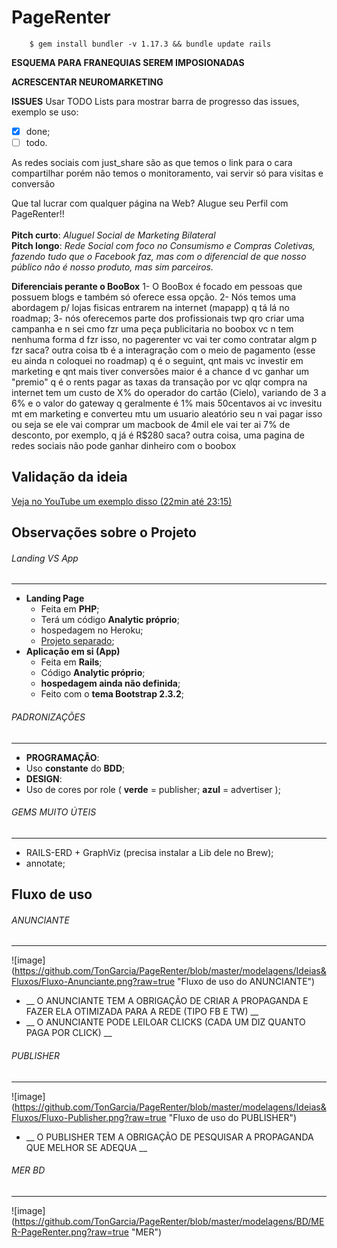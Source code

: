 PageRenter
==========

```shell script
    $ gem install bundler -v 1.17.3 && bundle update rails
```

__ESQUEMA PARA FRANEQUIAS SEREM IMPOSIONADAS__

__ACRESCENTAR NEUROMARKETING__

__ISSUES__
Usar TODO Lists para mostrar barra de progresso das issues, exemplo se uso:
- [x] done;
- [ ] todo.

As redes sociais com just_share são as que temos o link para o cara compartilhar porém não temos o monitoramento, vai servir só para visitas e conversão

Que tal lucrar com qualquer página na Web? Alugue seu Perfil com PageRenter!!
<br><br>
__Pitch curto__: _Aluguel Social de Marketing Bilateral_ 
<br>
__Pitch longo__: _Rede Social com foco no Consumismo e Compras Coletivas, fazendo tudo que o Facebook faz, mas com o diferencial de que nosso público não é nosso produto, mas sim parceiros._

__Diferenciais perante o BooBox__
1- O BooBox é focado em pessoas que possuem blogs e também só oferece essa opção.
2- Nós temos uma abordagem p/ lojas fisicas entrarem na internet (mapapp) q tá lá no roadmap;
3- nós oferecemos parte dos profissionais
twp qro criar uma campanha e n sei cmo fzr uma peça publicitaria
no boobox vc n tem nenhuma forma d fzr isso, no pagerenter vc vai ter como contratar algm p fzr
saca?
outra coisa tb é a interagração com o meio de pagamento (esse eu ainda n coloquei no roadmap)
q é o seguint, qnt mais vc investir em marketing e qnt mais tiver conversões maior é a chance d vc ganhar um "premio" q é o rents pagar as taxas da transação por vc
qlqr compra na internet tem um custo de X% do operador do cartão (Cielo), variando de 3 a 6%
e o valor do gateway q geralmente é 1% mais 50centavos
ai vc invesitu mt em marketing e converteu mtu
um usuario aleatório seu n vai pagar isso
ou seja se ele vai comprar um macbook de 4mil
ele vai ter ai 7% de desconto, por exemplo, q já é R$280
saca?
outra coisa, uma pagina de redes sociais não pode ganhar dinheiro com o boobox

## Validação da ideia

[Veja no YouTube um exemplo disso (22min até 23:15)](https://www.youtube.com/watch?v=GDm9xL7Q_k8&t=21m40s)

## Observações sobre o Projeto

###### Landing VS App
---------------

* __Landing Page__
  * Feita em __PHP__;
  * Terá um código __Analytic próprio__;
  * hospedagem no Heroku;
  * [Projeto separado](https://github.com/TonGarcia/LandPageRenter);
* __Aplicação em si (App)__
  * Feita em __Rails__;
  * Código __Analytic próprio__;
  * __hospedagem ainda não definida__;
  * Feito com o __tema Bootstrap 2.3.2__;

###### PADRONIZAÇÕES
---------------

* __PROGRAMAÇÃO__:
 * Uso __constante__ do __BDD__;
* __DESIGN__:
 * Uso de cores por role ( __verde__ = publisher; __azul__ = advertiser );


###### GEMS MUITO ÚTEIS
---------------
* RAILS-ERD + GraphViz (precisa instalar a Lib dele no Brew);
* annotate;

## Fluxo de uso

###### ANUNCIANTE
---------------
![image] (https://github.com/TonGarcia/PageRenter/blob/master/modelagens/Ideias&Fluxos/Fluxo-Anunciante.png?raw=true "Fluxo de uso do ANUNCIANTE")

* __ O ANUNCIANTE TEM A OBRIGAÇÃO DE CRIAR A PROPAGANDA E FAZER ELA OTIMIZADA PARA A REDE (TIPO FB E TW) __
* __ O ANUNCIANTE PODE LEILOAR CLICKS (CADA UM DIZ QUANTO PAGA POR CLICK) __

###### PUBLISHER
---------------
![image] (https://github.com/TonGarcia/PageRenter/blob/master/modelagens/Ideias&Fluxos/Fluxo-Publisher.png?raw=true "Fluxo de uso do PUBLISHER")

* __ O PUBLISHER TEM A OBRIGAÇÃO DE PESQUISAR A PROPAGANDA QUE MELHOR SE ADEQUA __

###### MER BD
---------------
![image] (https://github.com/TonGarcia/PageRenter/blob/master/modelagens/BD/MER-PageRenter.png?raw=true "MER")
